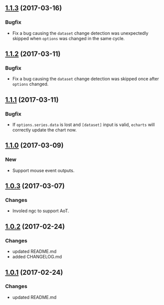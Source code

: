 <a name="1.1.3"></a>
## [1.1.3](https://github.com/xieziyu/angular2-echarts/compare/v1.1.2...v1.1.3) (2017-03-16)

### Bugfix
+ Fix a bug causing the `dataset` change detection was unexpectedly skipped when `options` was changed in the same cycle.

<a name="1.1.2"></a>
## [1.1.2](https://github.com/xieziyu/angular2-echarts/compare/v1.1.1...v1.1.2) (2017-03-11)

### Bugfix
+ Fix a bug causing the `dataset` change detection was skipped once after `options` changed.

<a name="1.1.1"></a>
## [1.1.1](https://github.com/xieziyu/angular2-echarts/compare/v1.1.0...v1.1.1) (2017-03-11)

### Bugfix
+ If `options.series.data` is lost and `[dataset]` input is valid, `echarts` will correctly update the chart now.

<a name="1.1.0"></a>
## [1.1.0](https://github.com/xieziyu/angular2-echarts/compare/v1.0.3...v1.1.0) (2017-03-09)

### New
+ Support mouse event outputs.

<a name="1.0.3"></a>
## [1.0.3](https://github.com/xieziyu/angular2-echarts/compare/v1.0.2...v1.0.3) (2017-03-07)

### Changes
+ Involed ngc to support AoT.

<a name="1.0.2"></a>
## [1.0.2](https://github.com/xieziyu/angular2-echarts/compare/v1.0.1...v1.0.2) (2017-02-24)

### Changes
+ updated README.md
+ added CHANGELOG.md

<a name="1.0.1"></a>
## [1.0.1](https://github.com/xieziyu/angular2-echarts/compare/v1.0.0...v1.0.1) (2017-02-24)

### Changes
+ updated README.md